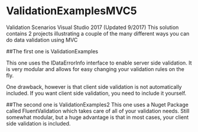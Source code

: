 # ValidationExamplesMVC5
Validation Scenarios Visual Studio 2017 (Updated 9/2017)
This solution contains 2 projects illustrating a couple of the many different ways you can do data validation using MVC

##The first one is ValidationExamples

This one uses the IDataErrorInfo interface to enable server side validation.  It is very modular and allows for easy changing your validation rules on the fly.

One drawback, however is that client side validation is not automatically included.  If you want client side validation, you need to include it yourself.

##The second one is ValidationExamples2
This one uses a Nuget Package called FluentValidation which takes care of all of your validation needs.  Still somewhat modular, but a huge advantage is that in most cases, your client side validation is included.
